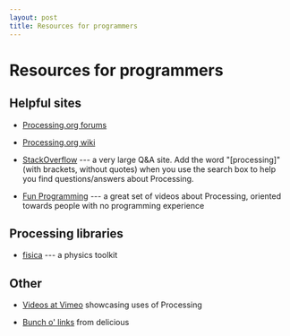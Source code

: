 ```yaml
---
layout: post
title: Resources for programmers
---
```


# Resources for programmers

## Helpful sites

  - [Processing.org forums](http://forum.processing.org/)
  
  - [Processing.org wiki](http://wiki.processing.org/w/Main_Page)

  - [StackOverflow](http://stackoverflow.com) --- a very large Q&A
    site. Add the word "[processing]" (with brackets, without quotes)
    when you use the search box to help you find questions/answers
    about Processing.
    
  - [Fun Programming](http://www.funprogramming.org/) --- a great set of
    videos about Processing, oriented towards people with no
    programming experience
    
## Processing libraries

  - [fisica](http://www.ricardmarxer.com/fisica/) --- a physics toolkit
  
## Other

  - [Videos at Vimeo](https://vimeo.com/tag:processingdotorg) showcasing uses of Processing
  
  - [Bunch o' links](http://delicious.com/tag/processing.org) from delicious


